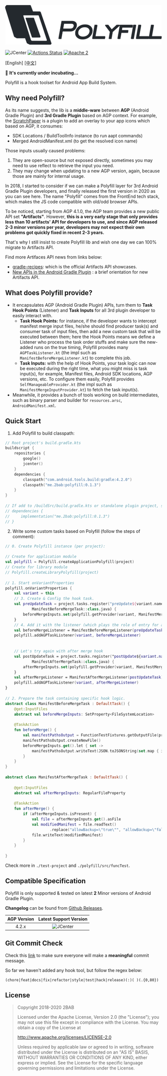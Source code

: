 <img src="./Polyfill.png" alt="Polyfill" width="507px">

![JCenter](https://api.bintray.com/packages/2bab/maven/polyfill/images/download.svg) [![Actions Status](https://github.com/2bab/Polyfill/workflows/release/badge.svg)](https://github.com/2bab/Polyfill/actions) [![Apache 2](https://img.shields.io/badge/License-Apache%202-brightgreen.svg)](https://www.apache.org/licenses/LICENSE-2.0)


[English] [[中文]](./README_zh.md)

🚧 **It's currently under incubating...**

Polyfill is a hook toolset for Android App Build System.

## Why need Polyfill?

As its name suggests, the lib is a **middle-ware** between **AGP** (Android Gradle Plugin) and **3rd Gradle Plugin** based on AGP context. For example, the [ScratchPaper](https://github.com/2BAB/ScratchPaper) is a plugin to add an overlay to your app icons which based on AGP, it consumes: 

- SDK Locations / BuildToolInfo instance (to run aapt commands) 
- Merged AndroidManifest.xml (to get the resolved icon name)

Those inputs usually caused problems:

1. They are open-source but not exposed directly, sometimes you may need to use reflect to retrieve the input you need.
2. They may change when updating to a new AGP version, again, because those are mainly for internal usage.

In 2018, I started to consider if we can make a Polyfill layer for 3rd Android Gradle Plugin developers, and finally released the first version in 2020 as you can see here. The name "Polyfill" comes from the FrontEnd tech stack, which makes the JS code compatible with old/odd browser APIs.

To be noticed, starting from AGP 4.1.0, the AGP team provides a new public API set **"Artifacts"**. However, **this is a very early stage that only provides less than 10 artifacts' API for developers to use, and since AGP released 2-3 minor versions per year, developers may not expect their own problems got quickly fixed in recent 2-3 years.**

That's why I still insist to create Polyfill lib and wish one day we can 100% migrate to Artifacts API.

Find more Artifaces API news from links below:

- [gradle-recipes](https://github.com/android/gradle-recipes): which is the official Artifacts API showcases.
- [New APIs in the Android Gradle Plugin](https://medium.com/androiddevelopers/new-apis-in-the-android-gradle-plugin-f5325742e614) : a brief orientation for new Artifacts API.

## What does Polyfill provide?

- It encapsulates AGP (Android Gradle Plugin) APIs, turn them to **Task Hook Points** (Listener) and **Task Inputs** for all 3rd plugin developer to easily interact with.
    - **Task Hook Points:** for instance, if the developer wants to intercept manifest merge input files, he/she should find producer task(s) and consumer task of input files, then add a new custom task that will be executed between them; here the Hook Points means we define a Listener who process the task order stuffs and make sure the new-added runs on the true timing, Polyfill provides many `AGPTaskListener.kt` (the impl such as `ManifestBeforeMergeListener.kt`) to complete this job.
    - **Task Inputs:** with the help of Hook Points, your task logic can now be executed during the right time, what you might miss is task input(s), for example, Manifest files, Android SDK locations, AGP versions, etc. To configure them easily, Polyfill provides `SelfManageableProvider.kt` (the impl such as `ManifestMergeInputProvider.kt`) to fetch the task input(s).
- Meanwhile, it provides a bunch of tools working on build intermediates, such as binary parser and builder for `resources.arsc`, `AndroidManifest.xml`.

## Quick Start

1. Add Polyfill to build classpath:

``` kotlin
// Root project's build.gradle.kts
buildscript {
    repositories {
        google()
        jcenter()
    }
    dependencies {
        classpath("com.android.tools.build:gradle:4.2.0")
        classpath("me.2bab:polyfill:0.1.3")
    }
}

// If add to /buildSrc/build.gradle.kts or standalone plugin project, switch to implementation instead
// dependencies {
//     implementation("me.2bab:polyfill:0.1.3")
// }
```

2. Write some custom tasks based on Polyfill (follow the steps of comment):

``` kotlin
// 0. Create Polyfill instance (per project):

// Create for application module
val polyfill = Polyfill.createApplicationPolyfill(project)
// Create for library module
// Polyfill.createLibraryPolyfill(project)

// 1. Start onVariantProperties
polyfill.onVariantProperties {
    val variant = this
    // 3. Create & Config the hook task.
    val preUpdateTask = project.tasks.register("preUpdate${variant.name.capitalize()}Manifest",
            ManifestBeforeMergeTask::class.java) {
        beforeMergeInputs.set(polyfill.getProvider(variant, ManifestMergeInputProvider::class.java).get())
    }
    // 4. Add it with the listener (which plays the role of entry for a hook).
    val beforeMergeListener = ManifestBeforeMergeListener(preUpdateTask)
    polyfill.addAGPTaskListener(variant, beforeMergeListener)


    // Let's try again with after merge hook
    val postUpdateTask = project.tasks.register("postUpdate${variant.name.capitalize()}Manifest",
            ManifestAfterMergeTask::class.java) {
        afterMergeInputs.set(polyfill.getProvider(variant, ManifestMergeOutputProvider::class.java).get())
    }
    val afterMergeListener = ManifestAfterMergeListener(postUpdateTask)
    polyfill.addAGPTaskListener(variant, afterMergeListener)
}

// 2. Prepare the task containing specific hook logic.
abstract class ManifestBeforeMergeTask : DefaultTask() {
    @get:InputFiles
    abstract val beforeMergeInputs: SetProperty<FileSystemLocation>

    @TaskAction
    fun beforeMerge() {
        val manifestPathsOutput = FunctionTestFixtures.getOutputFile(project, "manifest-merge-input.json")
        manifestPathsOutput.createNewFile()
        beforeMergeInputs.get().let { set ->
            manifestPathsOutput.writeText(JSON.toJSONString(set.map { it.asFile.absolutePath }))
        }
    }
}

abstract class ManifestAfterMergeTask : DefaultTask() {

    @get:InputFiles
    abstract val afterMergeInputs: RegularFileProperty

    @TaskAction
    fun afterMerge() {
        if (afterMergeInputs.isPresent) {
            val file = afterMergeInputs.get().asFile
            val modifiedManifest = file.readText()
                    .replace("allowBackup=\"true\"", "allowBackup=\"false\"")
            file.writeText(modifiedManifest)
        }
    }

}
```

Check more in `./test-project` and `./polyfill/src/funcTest`.

## Compatible Specification

Polyfill is only supported & tested on latest **2** Minor versions of Android Gradle Plugin.

**Changelog** can be found from [Github Releases](https://github.com/2BAB/Polyfill/releases).

AGP Version| Latest Support Version
:-----------:|:-----------------:
4.2.x | ![JCenter](https://api.bintray.com/packages/2bab/maven/polyfill/images/download.svg)


## Git Commit Check

Check this [link](https://medium.com/walmartlabs/check-out-these-5-git-tips-before-your-next-commit-c1c7a5ae34d1) to make sure everyone will make a **meaningful** commit message.

So far we haven't added any hook tool, but follow the regex below:

```
(chore|feat|docs|fix|refactor|style|test|hack|release)(:)( )(.{0,80})
```


## License

>
> Copyright 2018-2020 2BAB
>
>Licensed under the Apache License, Version 2.0 (the "License");
you may not use this file except in compliance with the License.
You may obtain a copy of the License at
>
>   http://www.apache.org/licenses/LICENSE-2.0
>
> Unless required by applicable law or agreed to in writing, software
distributed under the License is distributed on an "AS IS" BASIS,
WITHOUT WARRANTIES OR CONDITIONS OF ANY KIND, either express or implied.
See the License for the specific language governing permissions and
limitations under the License.
